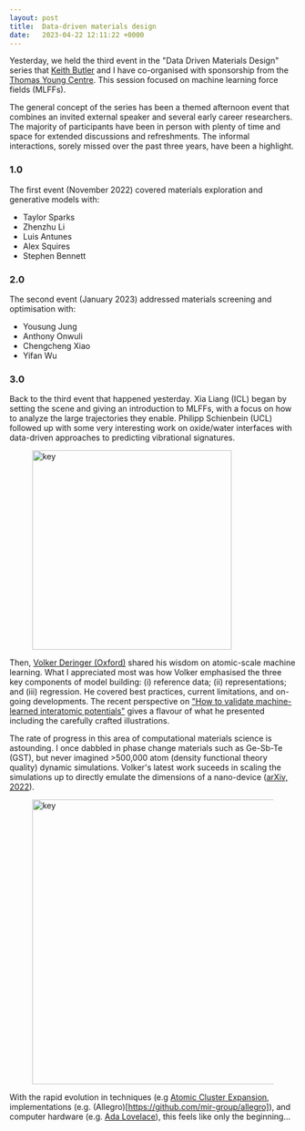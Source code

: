 ```yaml
---
layout: post
title:  Data-driven materials design 
date:   2023-04-22 12:11:22 +0000
---
```


Yesterday, we held the third event in the "Data Driven Materials Design" series that [Keith Butler](https://keeeto.github.io) and I have co-organised with sponsorship from the [Thomas Young Centre](https://thomasyoungcentre.org). This session focused on machine learning force fields (MLFFs).

The general concept of the series has been a themed afternoon event that combines an invited external speaker and several early career researchers. The majority of participants have been in person with plenty of time and space for extended discussions and refreshments. The informal interactions, sorely missed over the past three years, have been a highlight.

### 1.0

The first event (November 2022) covered materials exploration and generative models with:

- Taylor Sparks
- Zhenzhu Li
- Luis Antunes
- Alex Squires
- Stephen Bennett

### 2.0

The second event (January 2023) addressed materials screening and optimisation with:

- Yousung Jung
- Anthony Onwuli
- Chengcheng Xiao
- Yifan Wu

### 3.0 

Back to the third event that happened yesterday. Xia Liang (ICL) began by setting the scene and giving an introduction to MLFFs, with a focus on how to analyze the large trajectories they enable. Philipp Schienbein (UCL) followed up with some very interesting work on oxide/water interfaces with data-driven approaches to predicting vibrational signatures.

<p align="center">
<figure class="wp-block-image aligncenter"><img src="{{ site.baseurl }}/assets/2023/mlff.jpg" alt="key" width="350" /></figure>
</p>

Then, [Volker Deringer (Oxford)](https://www.chem.ox.ac.uk/people/volker-deringer) shared his wisdom on atomic-scale machine learning. What I appreciated most was how Volker emphasised the three key components of model building: (i) reference data; (ii) representations; and (iii) regression. He covered best practices, current limitations, and on-going developments. The recent perspective on ["How to validate machine-learned interatomic potentials"](https://pubs.aip.org/aip/jcp/article/158/12/121501/2881528/How-to-validate-machine-learned-interatomic) gives a flavour of what he presented including the carefully crafted illustrations. 

The rate of progress in this area of computational materials science is astounding. I once dabbled in phase change materials such as Ge-Sb-Te (GST), but never imagined >500,000 atom (density functional theory quality) dynamic simulations. Volker's latest work suceeds in scaling the simulations up to directly emulate the dimensions of a nano-device ([arXiv, 2022](https://arxiv.org/abs/2207.14228)).  

<p align="center">
<figure class="wp-block-image aligncenter"><img src="{{ site.baseurl }}/assets/2023/mlff-2.png" alt="key" width="500" /></figure>
</p>

With the rapid evolution in techniques (e.g [Atomic Cluster Expansion](https://journals.aps.org/prb/abstract/10.1103/PhysRevB.99.014104), implementations (e.g. (Allegro)[https://github.com/mir-group/allegro]), and computer hardware (e.g. [Ada Lovelace](https://en.wikipedia.org/wiki/Ada_Lovelace_(microarchitecture))), this feels like only the beginning...
